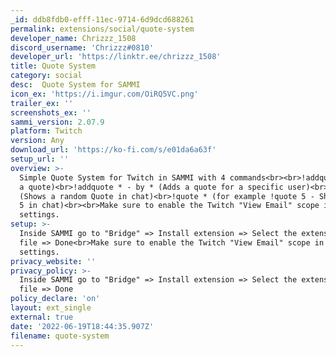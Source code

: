 ```yaml
---
_id: ddb8fdb0-efff-11ec-9714-6d9dcd688261
permalink: extensions/social/quote-system
developer_name: Chrizzz_1508
discord_username: 'Chrizzz#0810'
developer_url: 'https://linktr.ee/chrizzz_1508'
title: Quote System
category: social
desc:  Quote System for SAMMI
icon_ex: 'https://i.imgur.com/OiRQ5VC.png'
trailer_ex: ''
screenshots_ex: ''
sammi_version: 2.07.9
platform: Twitch
version: Any
download_url: 'https://ko-fi.com/s/e01da6a63f'
setup_url: ''
overview: >-
  Simple Quote System for Twitch in SAMMI with 4 commands<br><br>!addquote * (Adds
  a quote)<br>!addquote * - by * (Adds a quote for a specific user)<br>!quote
  (Shows a random Quote in chat)<br>!quote * (for example !quote 5 - Shows quote
  5 in chat)<br><br>Make sure to enable the Twitch "View Email" scope in the SAMMI
  settings.
setup: >-
  Inside SAMMI go to "Bridge" => Install extension => Select the extension
  file => Done<br>Make sure to enable the Twitch "View Email" scope in the SAMMI
  settings.
privacy_website: ''
privacy_policy: >-
  Inside SAMMI go to "Bridge" => Install extension => Select the extension
  file => Done
policy_declare: 'on'
layout: ext_single
external: true
date: '2022-06-19T18:44:35.907Z'
filename: quote-system
---
```

